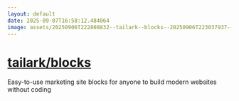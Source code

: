 ```yaml
---
layout: default
date: 2025-09-07T16:58:12.484064
image: assets/20250906T222808832--tailark--blocks--20250906T223037937--cropped.png
---
```


# [tailark/blocks](https://github.com/tailark/blocks)

Easy-to-use marketing site blocks for anyone to build modern websites without coding
